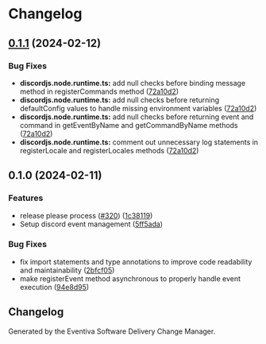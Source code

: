 # Changelog

## [0.1.1](https://github.com/Eventiva/Eventiva/compare/bots/discord-v0.1.0...bots/discord-v0.1.1) (2024-02-12)


### Bug Fixes

* **discordjs.node.runtime.ts:** add null checks before binding message method in registerCommands method ([72a10d2](https://github.com/Eventiva/Eventiva/commit/72a10d2727f8fb54c26e5307922f292d572aa6a7))
* **discordjs.node.runtime.ts:** add null checks before returning defaultConfig values to handle missing environment variables ([72a10d2](https://github.com/Eventiva/Eventiva/commit/72a10d2727f8fb54c26e5307922f292d572aa6a7))
* **discordjs.node.runtime.ts:** add null checks before returning event and command in getEventByName and getCommandByName methods ([72a10d2](https://github.com/Eventiva/Eventiva/commit/72a10d2727f8fb54c26e5307922f292d572aa6a7))
* **discordjs.node.runtime.ts:** comment out unnecessary log statements in registerLocale and registerLocales methods ([72a10d2](https://github.com/Eventiva/Eventiva/commit/72a10d2727f8fb54c26e5307922f292d572aa6a7))

## 0.1.0 (2024-02-11)


### Features

* release please process ([#320](https://github.com/eventiva/eventiva/issues/320)) ([1c38119](https://github.com/eventiva/eventiva/commit/1c381194c332e6142c3ccfcda630fcea494efb4b))
* Setup discord event management ([5ff5ada](https://github.com/eventiva/eventiva/commit/5ff5ada0ea65eaff1fe83e6478ba29a627ff6513))


### Bug Fixes

* fix import statements and type annotations to improve code readability and maintainability ([2bfcf05](https://github.com/eventiva/eventiva/commit/2bfcf053b28cfab0c1b9efdca7664bccc5f0e887))
* make registerEvent method asynchronous to properly handle event execution ([94e8d95](https://github.com/eventiva/eventiva/commit/94e8d95ffcf77cb5492854f8518af3fe4083b94f))

## Changelog

Generated by the Eventiva Software Delivery Change Manager.
